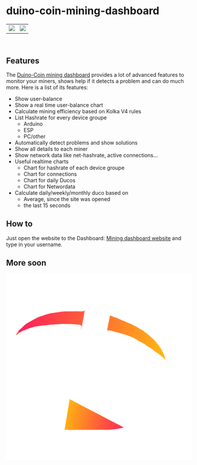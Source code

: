 # duino-coin-mining-dashboard
<p align = "center">
   <table>
      <tr>
         <td style="max-width: 40%"><img src="https://raw.githubusercontent.com/Lulaschkas/duco-mining-dashboard/main/dashboard.png" ></td>
         <td style="max-width: 30%"><img src="https://raw.githubusercontent.com/Lulaschkas/duco-mining-dashboard/main/login.png"></td>
      </tr>
   </table>
</p>
<br>

## Features
The [Duino-Coin mining dashboard](https://lulaschkas.github.io/duco-mining-dashboard/) provides a lot of advanced features to monitor your miners, shows help if it detects a problem and can do much more. 
Here is a list of its features:
* Show user-balance
* Show a real time user-balance chart
* Calculate mining efficiency based on Kolka V4 rules
* List Hashrate for every device groupe 
    * Arduino
    * ESP
    * PC/other
* Automatically detect problems and show solutions
* Show all details to each miner
* Show network data like net-hashrate, active connections...
* Useful realtime charts
    * Chart for hashrate of each device groupe
    * Chart for connections
    * Chart for daily Ducos
    * Chart for Networdata
* Calculate daily/weekly/monthly duco based on
    * Average, since the site was opened
    * the last 15 seconds

## How to
Just open the website to the Dashboard: [Mining dashboard website](https://lulaschkas.github.io/duco-mining-dashboard/) and type in your username.


## More soon
![Dashboard preview](/logo.png)
